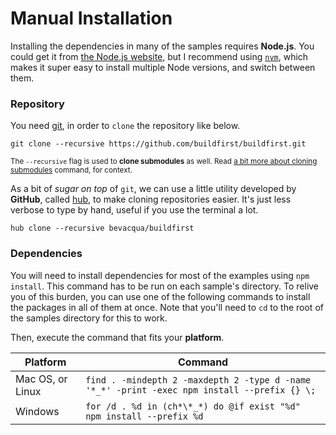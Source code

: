 # Manual Installation

Installing the dependencies in many of the samples requires **Node.js**. You could get it from [the Node.js website][1], but I recommend using [`nvm`][2], which makes it super easy to install multiple Node versions, and switch between them.

### Repository

You need [git][3], in order to `clone` the repository like below.

```shell
git clone --recursive https://github.com/buildfirst/buildfirst.git
```

<sub>The `--recursive` flag is used to **clone submodules** as well. Read [a bit more about cloning submodules][4] command, for context.</sub>

As a bit of _sugar on top_ of `git`, we can use a little utility developed by **GitHub**, called [hub][5], to make cloning repositories easier. It's just less verbose to type by hand, useful if you use the terminal a lot.

```shell
hub clone --recursive bevacqua/buildfirst
```

### Dependencies

You will need to install dependencies for most of the examples using `npm install`. This command has to be run on each sample's directory. To relive you of this burden, you can use one of the following commands to install the packages in all of them at once. Note that you'll need to `cd` to the root of the samples directory for this to work.

Then, execute the command that fits your **platform**.

Platform         |Command
-----------------|-------
Mac OS, or Linux | `find . -mindepth 2 -maxdepth 2 -type d -name '*_*' -print -exec npm install --prefix {} \;`
Windows          | `for /d . %d in (ch*\*_*) do @if exist "%d" npm install --prefix %d`

  [1]: http://nodejs.org/download/ "Node.js Downloads"
  [2]: https://github.com/creationix/nvm "Node Version Manager"
  [3]: http://git-scm.com/ "git source control"
  [4]: http://stackoverflow.com/a/4438292/389745 "How to `git clone` including submodules?"
  [5]: http://hub.github.com/ "hub by GitHub"
